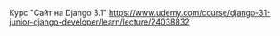 Курс "Сайт на Django 3.1"
https://www.udemy.com/course/django-31-junior-django-developer/learn/lecture/24038832
